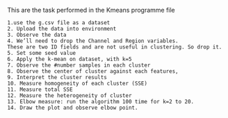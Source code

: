 This are the task performed in the Kmeans programme file
    
    1.use the g.csv file as a dataset
    2. Upload the data into environment
    3. Observe the data 
    4. We’ll need to drop the Channel and Region variables.  
    These are two ID fields and are not useful in clustering. So drop it.
    5. Set some seed value
    6. Apply the k-mean on dataset, with k=5
    7. Observe the #number samples in each cluster
    8. Observe the center of cluster against each features,
    9. Interpret the cluster results
    10. Measure homogeneity of each cluster (SSE)
    11. Measure total SSE
    12. Measure the heterogeneity of cluster 
    13. Elbow measure: run the algorithm 100 time for k=2 to 20. 
    14. Draw the plot and observe elbow point. 
